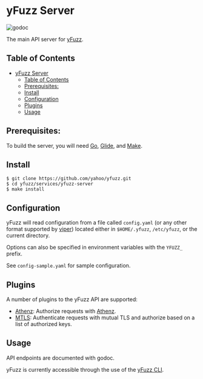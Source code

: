 # yFuzz Server

![godoc](https://godoc.org/github.com/yahoo/yfuzz/services/yfuzz-server?status.svg)

The main API server for [yFuzz](https://github.com/yahoo/yfuzz).

## Table of Contents
- [yFuzz Server](#yfuzz-server)
  - [Table of Contents](#table-of-contents)
  - [Prerequisites:](#prerequisites)
  - [Install](#install)
  - [Configuration](#configuration)
  - [Plugins](#plugins)
  - [Usage](#usage)

## Prerequisites: 
To build the server, you will need [Go](https://golang.org/), [Glide](https://glide.sh/), and [Make](https://www.gnu.org/software/make/).

## Install

```
$ git clone https://github.com/yahoo/yfuzz.git
$ cd yfuzz/services/yfuzz-server
$ make install
```

## Configuration
yFuzz will read configuration from a file called `config.yaml` (or any other format supported by [viper](https://github.com/spf13/viper)) located either in `$HOME/.yfuzz`, `/etc/yfuzz`, or the current directory.

Options can also be specified in environment variables with the `YFUZZ_` prefix.

See `config-sample.yaml` for sample configuration.

## Plugins
A number of plugins to the yFuzz API are supported:
* [Athenz](plugins/athenz): Authorize requests with [Athenz](http://www.athenz.io).
* [MTLS](plugins/mtls): Authenticate requests with mutual TLS and authorize based on a list of authorized keys. 

## Usage
API endpoints are documented with godoc. 

yFuzz is currently accessible through the use of the [yFuzz CLI](../../cmd/yfuzz-cli).

